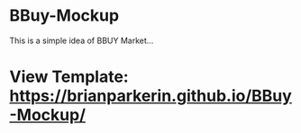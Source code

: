 # BBuy-Mockup


This is a simple idea of BBUY Market...









# View Template:  https://brianparkerin.github.io/BBuy-Mockup/



